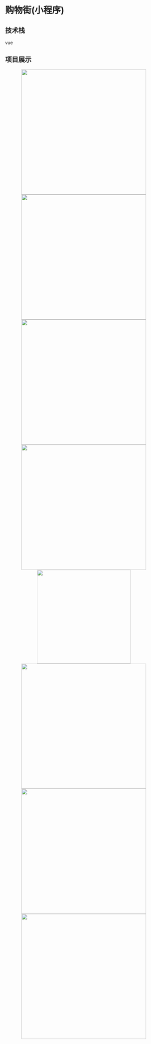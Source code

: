 # 购物街(小程序)
## 技术栈
vue
## 项目展示
<center>
    <img src="https://camo.githubusercontent.com/ac2cc03f3c0e23c8ad9be2a52658bd8df0506fc1a37eb6007711a9f18f2ca851/687474703a2f2f7777312e73696e61696d672e636e2f6c617267652f303036717464325467793167346a397466716864666a3330753031737a61666f2e6a7067" width="400"/>
    <img src="https://camo.githubusercontent.com/7a03a2e9b310668a6f9e1dd7b6e3306b3bc2ab8c4c8f7440aa3770cd0aa07bb7/687474703a2f2f7777312e73696e61696d672e636e2f6c617267652f303036717464325467793167346a397466737175736a3330753031737a7465742e6a7067" width="400"/>
    <img src="https://camo.githubusercontent.com/349b33e901feab80c3619ef20f529f536f610953bc63ae2730e7b2e0956edc8e/687474703a2f2f7777312e73696e61696d672e636e2f6c617267652f303036717464325467793167346a397466776d63336a3330753031737a7137712e6a7067" width="400"/>
    <img src="https://camo.githubusercontent.com/7fc0e367ef61a30dbfb63efbb66f3801d81b9a344bc8911ef5e56c1d6ebaef31/687474703a2f2f7777312e73696e61696d672e636e2f6c617267652f303036717464325467793167346a3974667261636c6a3330753031737a7137372e6a7067" width="400"/>
     <img src="https://camo.githubusercontent.com/af052cb204da9af702f060218ab6f14f9d1e3576ce9fda67da2e8dbead10639f/687474703a2f2f7777312e73696e61696d672e636e2f6c617267652f303036717464325467793167346a3974666d3830636a3330753031737a676e772e6a7067" width="300"/>
      <img src="https://camo.githubusercontent.com/ce5d0070d9534faa5dbe37cb765e156fa392ba0a424d2bbd7809e809b4dc4f50/687474703a2f2f7777312e73696e61696d672e636e2f6c617267652f303036717464325467793167346a397466746139746a3330753031737a776a682e6a7067" width="400"/>   
     <img src="https://camo.githubusercontent.com/62a1b465918221456bc94df117e162856f843f9b46417786bb13e692d5cc5ab1/687474703a2f2f7777312e73696e61696d672e636e2f6c617267652f303036717464325467793167346a3974667537377a6a3330753031737a6469702e6a7067" width="400"/>   
     <img src="https://camo.githubusercontent.com/79cda1a1476f60b38f8e4db3909d6a8c52593255d1b53b732ab4a81ed7af3608/687474703a2f2f7777312e73696e61696d672e636e2f6c617267652f303036717464325467793167346a39746679766b756a3330753031737a6168652e6a7067" width="400"/>   
</center>

